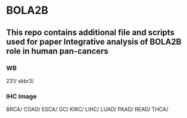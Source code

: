 # BOLA2B

## This repo contains additional file and scripts used for paper Integrative analysis of BOLA2B role in human pan-cancers

### WB
231/
skbr3/


### IHC Image
BRCA/
COAD/
ESCA/
GC/
KIRC/
LIHC/
LUAD/
PAAD/
READ/
THCA/